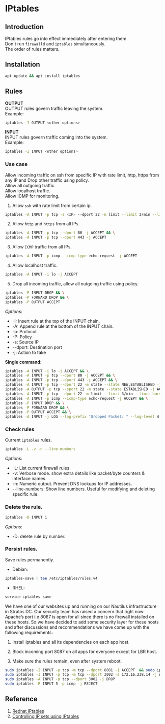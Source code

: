 # IPtables

## Introduction
IPtables rules go into effect immediately after entering them.  
Don't run `firewalld` and `iptables` simultaneously.  
The order of rules matters.  

## Installation
```sh
apt update && apt install iptables
```

## Rules  
**OUTPUT**  
OUTPUT rules govern traffic leaving the system.  
Example:  
```sh
iptables -I OUTPUT <other options>
```  
**INPUT**  
INPUT rules govern traffic coming into the system.  
Example:  
```sh
iptables -I INPUT <other options>
```  

### Use case  
Allow incoming traffic on ssh from specific IP with rate limit, http, https from any IP and Drop other traffic using policy.  
Allow all outgoing traffic.  
Allow localhost traffic.  
Allow ICMP for monitoring.  

1. Allow `ssh` with rate limit from certain ip.  
```sh
iptables -A INPUT -p tcp -s <IP> --dport 22 -m limit --limit 3/min --limit-burst 5 -j ACCEPT
```  
2. Allow `http` and `https` from all IPs.  
```sh
iptables -A INPUT -p tcp --dport 80 -j ACCEPT && \
iptables -A INPUT -p tcp --dport 443 -j ACCEPT
```  
3. Allow `ICMP` traffic from all IPs.  
```sh
iptables -A INPUT -p icmp --icmp-type echo-request -j ACCEPT
```  
4. Allow localhost traffic.  
```sh
iptables -A INPUT -i lo -j ACCEPT
```  
5. Drop all incoming traffic, allow all outgoing traffic using policy.  
```sh
iptables -P INPUT DROP && \
iptables -P FORWARD DROP && \
iptables -P OUTPUT ACCEPT
```  
*Options*:  
- -I: Insert rule at the top of the INPUT chain.
- -A: Append rule at the bottom of the INPUT chain.
- -p: Protocol
- -P: Policy
- -s: Source IP
- --dport: Destination port
- -j: Action to take  

**Single command:**
```sh
iptables -A INPUT -i lo -j ACCEPT && \
iptables -A INPUT -p tcp --dport 80 -j ACCEPT && \
iptables -A INPUT -p tcp --dport 443 -j ACCEPT && \
iptables -A INPUT -p tcp --dport 22 -m state --state NEW,ESTABLISHED -j ACCEPT && \
iptables -A OUTPUT -p tcp --sport 22 -m state --state ESTABLISHED -j ACCEPT && \
iptables -A INPUT -p tcp --dport 22 -m limit --limit 3/min --limit-burst 5 -j ACCEPT && \
iptables -A INPUT -p icmp --icmp-type echo-request -j ACCEPT && \
iptables -P INPUT DROP && \
iptables -P FORWARD DROP && \
iptables -P OUTPUT ACCEPT && \
iptables -A INPUT -j LOG --log-prefix "Dropped Packet: " --log-level 4
```  

### Check rules  
Current `iptables` rules.  
```sh
iptables -L -v -n --line-numbers
```  
*Options*:  
- -L: List current firewall rules.  
- -v: Verbose mode. show extra details like packet/byte counters & interface names.  
- -n: Numeric output. Prevent DNS lookups for IP addresses.  
- --line-numbers: Show line numbers. Useful for modifying and deleting specific rule.  

### Delete the rule.  
```sh
iptables -D INPUT 1
```  
*Options*:  
- -D: delete rule by number.  

### Persist rules.  
Save rules permanently.
- Debian:  
```sh
iptables-save | tee /etc/iptables/rules.v4
```  

- RHEL:  
```sh
service iptables save
```  




We have one of our websites up and running on our Nautilus infrastructure in Stratos DC. Our security team has raised a concern that right now Apache’s port i.e 8087 is open for all since there is no firewall installed on these hosts. So we have decided to add some security layer for these hosts and after discussions and recommendations we have come up with the following requirements:


1. Install iptables and all its dependencies on each app host.

2. Block incoming port 8087 on all apps for everyone except for LBR host.

3. Make sure the rules remain, even after system reboot.

```sh
sudo iptables -I INPUT -p tcp -m tcp --dport 8081 -j ACCEPT  && sudo iptables-save > /etc/sysconfig/iptables &&  cat /etc/sysconfig/iptables
sudo iptables -I INPUT -p tcp -m tcp --dport 3002 -s 172.16.238.14 -j ACCEPT
sudo iptables -A INPUT -p tcp --dport 3002 -j DROP
sudo iptables -R INPUT 5 -p icmp -j REJECT
```

## Reference
1. [Redhat IPtables](https://www.redhat.com/en/blog/iptables)
2. [Controlling IP sets using IPtables](https://docs.redhat.com/en/documentation/red_hat_enterprise_linux/7/html/security_guide/sec-setting_and_controlling_ip_sets_using_iptables#sec-Setting_and_Controlling_IP_sets_using_iptables)
